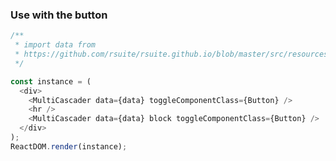 ### Use with the button

<!--start-code-->

```js
/**
 * import data from
 * https://github.com/rsuite/rsuite.github.io/blob/master/src/resources/data/province.js
 */

const instance = (
  <div>
    <MultiCascader data={data} toggleComponentClass={Button} />
    <hr />
    <MultiCascader data={data} block toggleComponentClass={Button} />
  </div>
);
ReactDOM.render(instance);
```

<!--end-code-->
